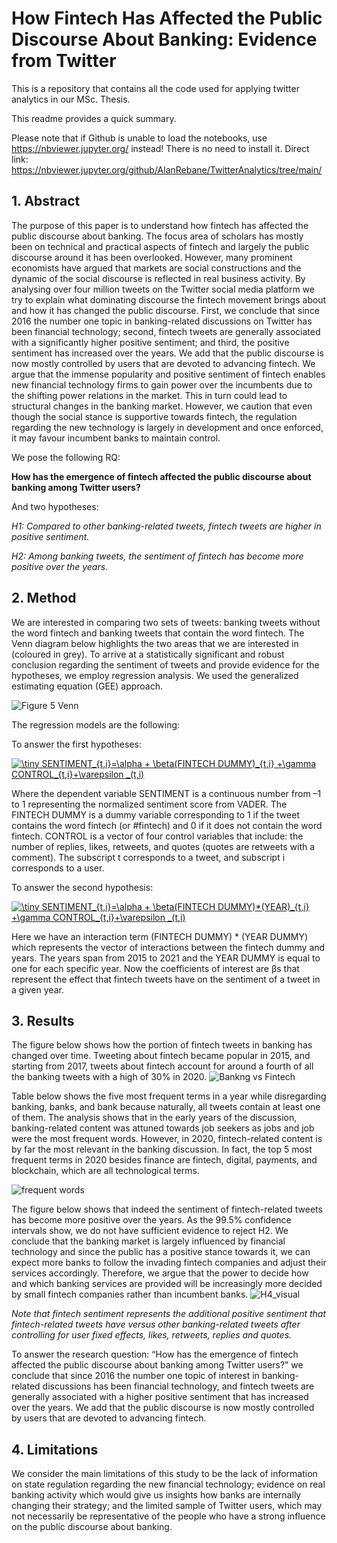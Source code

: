 # How Fintech Has Affected the Public Discourse About Banking: Evidence from Twitter
This is a repository that contains all the code used for applying twitter analytics in our MSc. Thesis.

This readme provides a quick summary.

Please note that if Github is unable to load the notebooks, use https://nbviewer.jupyter.org/ instead! There is no need to install it. Direct link: https://nbviewer.jupyter.org/github/AlanRebane/TwitterAnalytics/tree/main/

## 1. Abstract
The purpose of this paper is to understand how fintech has affected the public discourse about banking. The focus area of scholars has mostly been on technical and practical aspects of fintech and largely the public discourse around it has been overlooked. However, many prominent economists have argued that markets are social constructions and the dynamic of the social discourse is reflected in real business activity. By analysing over four million tweets on the Twitter social media platform we try to explain what dominating discourse the fintech movement brings about and how it has changed the public discourse. First, we conclude that since 2016 the number one topic in banking-related discussions on Twitter has been financial technology; second, fintech tweets are generally associated with a significantly higher positive sentiment; and third, the positive sentiment has increased over the years. We add that the public discourse is now mostly controlled by users that are devoted to advancing fintech. We argue that the immense popularity and positive sentiment of fintech enables new financial technology firms to gain power over the incumbents due to the shifting power relations in the market. This in turn could lead to structural changes in the banking market. However, we caution that even though the social stance is supportive towards fintech, the regulation regarding the new technology is largely in development and once enforced, it may favour incumbent banks to maintain control.

We pose the following RQ:

**How has the emergence of fintech affected the public discourse about banking among Twitter users?**

And two hypotheses:

*H1: Compared to other banking-related tweets, fintech tweets are higher in positive sentiment.*

*H2: Among banking tweets, the sentiment of fintech has become more positive over the years.*

## 2. Method
We are interested in comparing two sets of tweets: banking tweets without the word fintech and banking tweets that contain the word fintech. The Venn diagram below highlights the two areas that we are interested in (coloured in grey). To arrive at a statistically significant and robust conclusion regarding the sentiment of tweets and provide evidence for the hypotheses, we employ regression analysis. We used the generalized estimating equation (GEE) approach.

![Figure 5 Venn](https://user-images.githubusercontent.com/63585199/118402752-96a3b880-b66b-11eb-8835-da15381f009d.png)

The regression models are the following:

To answer the first hypotheses:

<a href="https://www.codecogs.com/eqnedit.php?latex=\dpi{200}&space;\tiny&space;SENTIMENT_{t,i}=\alpha&space;&plus;&space;\beta(FINTECH&space;DUMMY)_{t,i}&space;&plus;\gamma&space;CONTROL_{t,i}&plus;\varepsilon&space;_(t,i)" target="_blank"><img src="https://latex.codecogs.com/gif.latex?\dpi{200}&space;\tiny&space;SENTIMENT_{t,i}=\alpha&space;&plus;&space;\beta(FINTECH&space;DUMMY)_{t,i}&space;&plus;\gamma&space;CONTROL_{t,i}&plus;\varepsilon&space;_(t,i)" title="\tiny SENTIMENT_{t,i}=\alpha + \beta(FINTECH DUMMY)_{t,i} +\gamma CONTROL_{t,i}+\varepsilon _(t,i)" /></a>

Where the dependent variable SENTIMENT is a continuous number from –1 to 1 representing the normalized sentiment score from VADER. The FINTECH DUMMY is a dummy variable corresponding to 1 if the tweet contains the word fintech (or #fintech) and 0 if it does not contain the word fintech. CONTROL is a vector of four control variables that include: the number of replies, likes, retweets, and quotes (quotes are retweets with a comment). The subscript t corresponds to a tweet, and subscript i corresponds to a user. 

To answer the second hypothesis:

<a href="https://www.codecogs.com/eqnedit.php?latex=\dpi{200}&space;\tiny&space;SENTIMENT_{t,i}=\alpha&space;&plus;&space;\beta(FINTECH&space;DUMMY)*(YEAR)_{t,i}&space;&plus;\gamma&space;CONTROL_{t,i}&plus;\varepsilon&space;_(t,i)" target="_blank"><img src="https://latex.codecogs.com/gif.latex?\dpi{200}&space;\tiny&space;SENTIMENT_{t,i}=\alpha&space;&plus;&space;\beta(FINTECH&space;DUMMY)*(YEAR)_{t,i}&space;&plus;\gamma&space;CONTROL_{t,i}&plus;\varepsilon&space;_(t,i)" title="\tiny SENTIMENT_{t,i}=\alpha + \beta(FINTECH DUMMY)*(YEAR)_{t,i} +\gamma CONTROL_{t,i}+\varepsilon _(t,i)" /></a>

Here we have an interaction term (FINTECH DUMMY) * (YEAR DUMMY) which represents the vector of interactions between the fintech dummy and years. The years span from 2015 to 2021 and the YEAR DUMMY is equal to one for each specific year. Now the coefficients of interest are βs that represent the effect that fintech tweets have on the sentiment of a tweet in a given year. 

## 3. Results
The figure below shows how the portion of fintech tweets in banking has changed over time. Tweeting about fintech became popular in 2015, and starting from 2017, tweets about fintech account for around a fourth of all the banking tweets with a high of 30% in 2020.
![Bankng vs Fintech](https://user-images.githubusercontent.com/63585199/118403008-b9829c80-b66c-11eb-8b9f-3a38f9b16bf1.png)

Table below shows the five most frequent terms in a year while disregarding banking, banks, and bank because naturally, all tweets contain at least one of them. The analysis shows that in the early years of the discussion, banking-related content was attuned towards job seekers as jobs and job were the most frequent words. However, in 2020, fintech-related content is by far the most relevant in the banking discussion. In fact, the top 5 most frequent terms in 2020 besides finance are fintech, digital, payments, and blockchain, which are all technological terms.

![frequent words](https://user-images.githubusercontent.com/63585199/118403042-e1720000-b66c-11eb-8448-6c946cc8c131.png)

The figure below shows that indeed the sentiment of fintech-related tweets has become more positive over the years. As the 99.5% confidence intervals show, we do not have sufficient evidence to reject H2. We conclude that the banking market is largely influenced by financial technology and since the public has a positive stance towards it, we can expect more banks to follow the invading fintech companies and adjust their services accordingly. Therefore, we argue that the power to decide how and which banking services are provided will be increasingly more decided by small fintech companies rather than incumbent banks.
![H4_visual](https://user-images.githubusercontent.com/63585199/118403176-78d75300-b66d-11eb-8d6d-fc4321968c80.png)

*Note that fintech sentiment represents the additional positive sentiment that fintech-related tweets have versus other banking-related tweets after controlling for user fixed effects, likes, retweets, replies and quotes.*

To answer the research question: “How has the emergence of fintech affected the public discourse about banking among Twitter users?” we conclude that since 2016 the number one topic of interest in banking-related discussions has been financial technology, and fintech tweets are generally associated with a higher positive sentiment that has increased over the years. We add that the public discourse is now mostly controlled by users that are devoted to advancing fintech.

## 4. Limitations
We consider the main limitations of this study to be the lack of information on state regulation regarding the new financial technology; evidence on real banking activity which would give us insights how banks are internally changing their strategy; and the limited sample of Twitter users, which may not necessarily be representative of the people who have a strong influence on the public discourse about banking.
